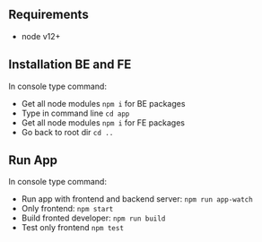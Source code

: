## Requirements
* node v12+

## Installation BE and FE
In console type command:
* Get all node modules `npm i` for BE packages
* Type in command line `cd app` 
* Get all node modules `npm i` for FE packages
* Go back to root dir `cd ..`

## Run App
In console type command:
* Run app with frontend and backend server: `npm run app-watch`
* Only frontend: `npm start`
* Build fronted developer: `npm run build`
* Test only frontend `npm test`
